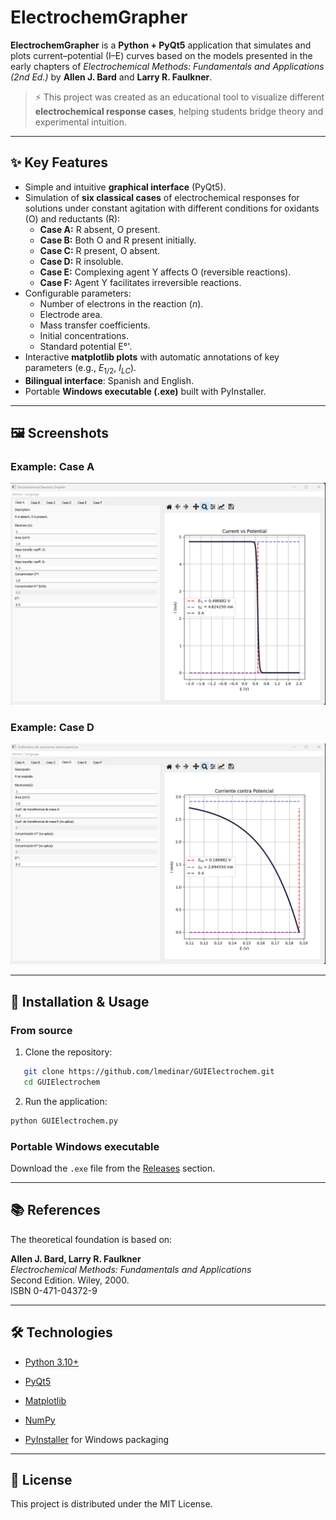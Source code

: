 # ElectrochemGrapher

**ElectrochemGrapher** is a **Python + PyQt5** application that simulates and plots current–potential (I–E) curves based on the models presented in the early chapters of *Electrochemical Methods: Fundamentals and Applications (2nd Ed.)* by **Allen J. Bard** and **Larry R. Faulkner**.

> ⚡ This project was created as an educational tool to visualize different **electrochemical response cases**, helping students bridge theory and experimental intuition.

---

## ✨ Key Features

- Simple and intuitive **graphical interface** (PyQt5).
- Simulation of **six classical cases** of electrochemical responses for solutions under constant agitation with different conditions for oxidants (O) and reductants (R):
  - **Case A:** R absent, O present.  
  - **Case B:** Both O and R present initially.  
  - **Case C:** R present, O absent.  
  - **Case D:** R insoluble.  
  - **Case E:** Complexing agent Y affects O (reversible reactions).  
  - **Case F:** Agent Y facilitates irreversible reactions.  
- Configurable parameters:
  - Number of electrons in the reaction (*n*).  
  - Electrode area.  
  - Mass transfer coefficients.  
  - Initial concentrations.  
  - Standard potential E°'.  
- Interactive **matplotlib plots** with automatic annotations of key parameters (e.g., $E_{1/2}$, $I_{LC}$).  
- **Bilingual interface**: Spanish and English.  
- Portable **Windows executable (.exe)** built with PyInstaller.  

---

## 🖼️ Screenshots

### Example: Case A
![Case A](docs/screenshot-case-a.png)

### Example: Case D
![Case D](docs/screenshot-case-d.png)

---

## 🚀 Installation & Usage

### From source
1. Clone the repository:
```bash
   git clone https://github.com/lmedinar/GUIElectrochem.git
   cd GUIElectrochem
```
2. Run the application:
```bash
python GUIElectrochem.py
  ```

### Portable Windows executable

Download the `.exe` file from the [Releases](https://github.com/lmedinar/GUIElectrochem/releases) section.

---

## 📚 References

The theoretical foundation is based on:

**Allen J. Bard, Larry R. Faulkner**  
_Electrochemical Methods: Fundamentals and Applications_  
Second Edition. Wiley, 2000.  
ISBN 0-471-04372-9

---

## 🛠️ Technologies

- [Python 3.10+](https://www.python.org/)
    
- [PyQt5](https://riverbankcomputing.com/software/pyqt/intro)
    
- [Matplotlib](https://matplotlib.org/)
    
- [NumPy](https://numpy.org/)
    
- [PyInstaller](https://pyinstaller.org/) for Windows packaging
    

---

## 📄 License

This project is distributed under the MIT License.
